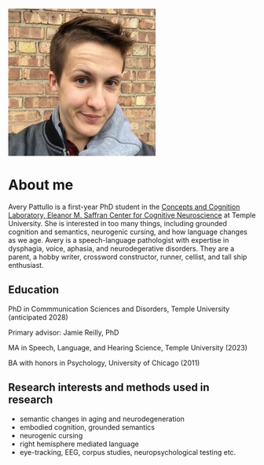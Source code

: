 
<p align="left">
  <img src="avery.jpg" alt="Profile Picture" width="300">
</p>

# **About me**

Avery Pattullo is a first-year PhD student in the [Concepts and Cognition Laboratory, Eleanor M. Saffran Center for Cognitive Neuroscience](https://www.reilly-coglab.com/) at Temple University. She is interested in too many things, including grounded cognition and semantics, neurogenic cursing, and how language changes as we age. Avery is a speech-language pathologist with expertise in dysphagia, voice, aphasia, and neurodegerative disorders. They are a parent, a hobby writer, crossword constructor, runner, cellist, and tall ship enthusiast.

## Education 
<p>PhD in Commmunication Sciences and Disorders, Temple University (anticipated 2028) </p>
<p>Primary advisor: Jamie Reilly, PhD</p> 
<p>MA in Speech, Language, and Hearing Science, Temple University (2023)</p>
<p>BA with honors in Psychology, University of Chicago (2011)</p>  

## Research interests and methods used in research
- semantic changes in aging and neurodegeneration
- embodied cognition, grounded semantics
- neurogenic cursing
- right hemisphere mediated language
- eye-tracking, EEG, corpus studies, neuropsychological testing etc.
